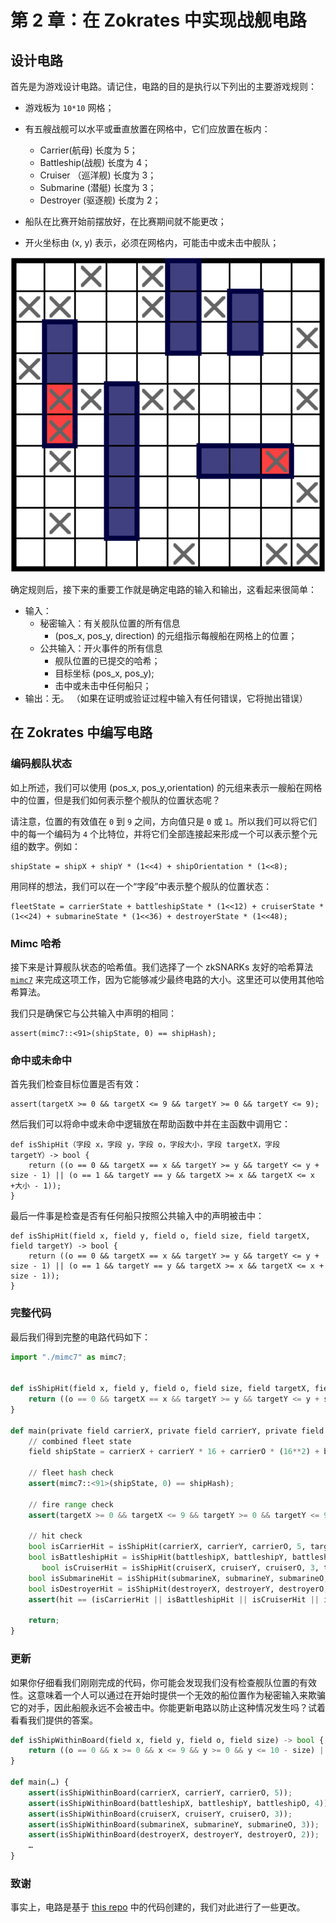 # 第 2 章：在 Zokrates 中实现战舰电路

## 设计电路

首先是为游戏设计电路。请记住，电路的目的是执行以下列出的主要游戏规则：

- 游戏板为 `10*10` 网格；
- 有五艘战舰可以水平或垂直放置在网格中，它们应放置在板内：
    * Carrier(航母) 长度为 5；
    * Battleship(战舰) 长度为 4；
    * Cruiser （巡洋舰) 长度为 3；
    * Submarine (潜艇) 长度为 3；
    * Destroyer (驱逐舰) 长度为 2；

- 船队在比赛开始前摆放好，在比赛期间就不能更改；

- 开火坐标由 (x, y) 表示，必须在网格内，可能击中或未击中舰队；

<img src="https://github.com/sCrypt-Inc/image-hosting/blob/master/learn-scrypt-courses/course-02/04.png?raw=true" width="600">


确定规则后，接下来的重要工作就是确定电路的输入和输出，这看起来很简单：

- 输入：
    * 秘密输入：有关舰队位置的所有信息
        * (pos_x, pos_y, direction) 的元组指示每艘船在网格上的位置；
    * 公共输入：开火事件的所有信息
        * 舰队位置的已提交的哈希；
        * 目标坐标 (pos_x, pos_y);
        * 击中或未击中任何船只；
- 输出：无。 （如果在证明或验证过程中输入有任何错误，它将抛出错误）

## 在 Zokrates 中编写电路

### 编码舰队状态

如上所述，我们可以使用 (pos_x, pos_y,orientation) 的元组来表示一艘船在网格中的位置，但是我们如何表示整个舰队的位置状态呢？

请注意，位置的有效值在 `0` 到 `9` 之间，方向值只是 `0` 或 `1`。所以我们可以将它们中的每一个编码为 `4` 个比特位，并将它们全部连接起来形成一个可以表示整个元组的数字。例如：

```
shipState = shipX + shipY * (1<<4) + shipOrientation * (1<<8);
```

用同样的想法，我们可以在一个“字段”中表示整个舰队的位置状态：

```
fleetState = carrierState + battleshipState * (1<<12) + cruiserState * (1<<24) + submarineState * (1<<36) + destroyerState * (1<<48);
```

### Mimc 哈希

接下来是计算舰队状态的哈希值。我们选择了一个 zkSNARKs 友好的哈希算法 [`mimc7`](https://xiaohuiliu.medium.com/zk-friendly-hash-function-mimc-in-bitcoin-1236783d7f64) 来完成这项工作，因为它能够减少最终电路的大小。这里还可以使用其他哈希算法。

我们只是确保它与公共输入中声明的相同：

```
assert(mimc7::<91>(shipState, 0) == shipHash);
```

### 命中或未命中

首先我们检查目标位置是否有效：

```
assert(targetX >= 0 && targetX <= 9 && targetY >= 0 && targetY <= 9);
```

然后我们可以将命中或未命中逻辑放在帮助函数中并在主函数中调用它：

```
def isShipHit（字段 x，字段 y，字段 o，字段大小，字段 targetX，字段 targetY）-> bool {
    return ((o == 0 && targetX == x && targetY >= y && targetY <= y + size - 1) || (o == 1 && targetY == y && targetX >= x && targetX <= x +大小 - 1));
}
```

最后一件事是检查是否有任何船只按照公共输入中的声明被击中：

```
def isShipHit(field x, field y, field o, field size, field targetX, field targetY) -> bool {
    return ((o == 0 && targetX == x && targetY >= y && targetY <= y + size - 1) || (o == 1 && targetY == y && targetX >= x && targetX <= x + size - 1));
}
```
### 完整代码

最后我们得到完整的电路代码如下：

```python
import "./mimc7" as mimc7;


def isShipHit(field x, field y, field o, field size, field targetX, field targetY) -> bool {
    return ((o == 0 && targetX == x && targetY >= y && targetY <= y + size - 1) || (o == 1 && targetY == y && targetX >= x && targetX <= x + size - 1));
}

def main(private field carrierX, private field carrierY, private field carrierO, private field battleshipX, private field battleshipY, private field battleshipO, private field cruiserX, private field cruiserY, private field cruiserO, private field submarineX, private field submarineY, private field submarineO, private field destroyerX, private field destroyerY, private field destroyerO, field shipHash, field targetX, field targetY, bool hit) {
    // combined fleet state
    field shipState = carrierX + carrierY * 16 + carrierO * (16**2) + battleshipX * (16**3) + battleshipY * (16**4) + battleshipO * (16**5) + cruiserX * (16**6) + cruiserY * (16**7) + cruiserO * (16**8) + submarineX * (16**9) + submarineY * (16**10) + submarineO * (16**11) + destroyerX * (16**12) + destroyerY * (16**13) + destroyerO * (16**14);

    // fleet hash check
    assert(mimc7::<91>(shipState, 0) == shipHash);

    // fire range check
    assert(targetX >= 0 && targetX <= 9 && targetY >= 0 && targetY <= 9);

    // hit check
    bool isCarrierHit = isShipHit(carrierX, carrierY, carrierO, 5, targetX, targetY);
    bool isBattleshipHit = isShipHit(battleshipX, battleshipY, battleshipO, 4, targetX, targetY);
       bool isCruiserHit = isShipHit(cruiserX, cruiserY, cruiserO, 3, targetX, targetY);
    bool isSubmarineHit = isShipHit(submarineX, submarineY, submarineO, 3, targetX, targetY);
    bool isDestroyerHit = isShipHit(destroyerX, destroyerY, destroyerO, 2, targetX, targetY);
    assert(hit == (isCarrierHit || isBattleshipHit || isCruiserHit || isSubmarineHit || isDestroyerHit));

    return;
}
```

### 更新

如果你仔细看我们刚刚完成的代码，你可能会发现我们没有检查舰队位置的有效性。这意味着一个人可以通过在开始时提供一个无效的船位置作为秘密输入来欺骗它的对手，因此船舰永远不会被击中。你能更新电路以防止这种情况发生吗？试着看看我们提供的答案。


```python
def isShipWithinBoard(field x, field y, field o, field size) -> bool {
    return ((o == 0 && x >= 0 && x <= 9 && y >= 0 && y <= 10 - size) || (o == 1 && x >= 0 && x <= 10 - size && y >= 0 && y <= 9));
}

def main(…) {
    assert(isShipWithinBoard(carrierX, carrierY, carrierO, 5));
    assert(isShipWithinBoard(battleshipX, battleshipY, battleshipO, 4));
    assert(isShipWithinBoard(cruiserX, cruiserY, cruiserO, 3));
    assert(isShipWithinBoard(submarineX, submarineY, submarineO, 3));
    assert(isShipWithinBoard(destroyerX, destroyerY, destroyerO, 2));
    …
}
```


### 致谢

事实上，电路是基于 [this repo](https://github.com/tommymsz006/zkbattleship-circuit) 中的代码创建的，我们对此进行了一些更改。